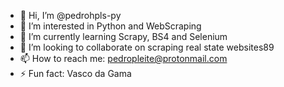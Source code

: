 - 👋 Hi, I’m @pedrohpls-py
- 👀 I’m interested in Python and WebScraping
- 🌱 I’m currently learning Scrapy, BS4 and Selenium
- 💞️ I’m looking to collaborate on scraping real state websites89
- 📫 How to reach me: pedropleite@protonmail.com
- ⚡ Fun fact: Vasco da Gama

<!---
pedrohpls-py/pedrohpls-py is a ✨ special ✨ repository because its `README.md` (this file) appears on your GitHub profile.
You can click the Preview link to take a look at your changes.
--->
